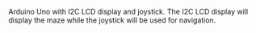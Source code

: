 Arduino Uno with I2C LCD display and joystick. The I2C LCD display will display the maze while the joystick will be used for navigation.
